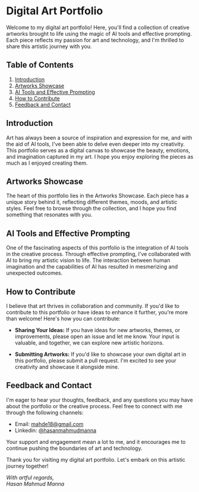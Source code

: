 # Digital Art Portfolio

Welcome to my digital art portfolio! Here, you'll find a collection of creative artworks brought to life using the magic of AI tools and effective prompting. Each piece reflects my passion for art and technology, and I'm thrilled to share this artistic journey with you.

## Table of Contents

1. [Introduction](#introduction)
2. [Artworks Showcase](#artworks-showcase)
3. [AI Tools and Effective Prompting](#ai-tools-and-effective-prompting)
4. [How to Contribute](#how-to-contribute)
5. [Feedback and Contact](#feedback-and-contact)

## Introduction

Art has always been a source of inspiration and expression for me, and with the aid of AI tools, I've been able to delve even deeper into my creativity. This portfolio serves as a digital canvas to showcase the beauty, emotions, and imagination captured in my art. I hope you enjoy exploring the pieces as much as I enjoyed creating them.

## Artworks Showcase

The heart of this portfolio lies in the Artworks Showcase. Each piece has a unique story behind it, reflecting different themes, moods, and artistic styles. Feel free to browse through the collection, and I hope you find something that resonates with you.

## AI Tools and Effective Prompting

One of the fascinating aspects of this portfolio is the integration of AI tools in the creative process. Through effective prompting, I've collaborated with AI to bring my artistic vision to life. The interaction between human imagination and the capabilities of AI has resulted in mesmerizing and unexpected outcomes.

## How to Contribute

I believe that art thrives in collaboration and community. If you'd like to contribute to this portfolio or have ideas to enhance it further, you're more than welcome! Here's how you can contribute:

- **Sharing Your Ideas:** If you have ideas for new artworks, themes, or improvements, please open an issue and let me know. Your input is valuable, and together, we can explore new artistic horizons.

- **Submitting Artworks:** If you'd like to showcase your own digital art in this portfolio, please submit a pull request. I'm excited to see your creativity and showcase it alongside mine.

## Feedback and Contact

I'm eager to hear your thoughts, feedback, and any questions you may have about the portfolio or the creative process. Feel free to connect with me through the following channels:

- Email: <a href="mailto:mahde18@gmail.com" target="_blank">mahde18@gmail.com</a>
- Linkedin: <a href="https://www.linkedin.com/in/hasanmahmudmanna/" target="_blank">@hasanmahmudmanna</a>





Your support and engagement mean a lot to me, and it encourages me to continue pushing the boundaries of art and technology.

Thank you for visiting my digital art portfolio. Let's embark on this artistic journey together!

*With artful regards,  
Hasan Mahmud Manna*
